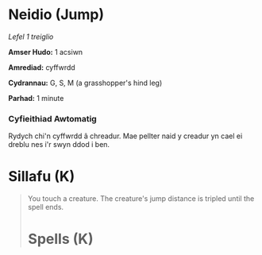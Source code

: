 # Neidio (Jump)

*Lefel 1 treiglio*

**Amser Hudo:** 1 acsiwn

**Amrediad:** cyffwrdd

**Cydrannau:** G, S, M (a grasshopper's hind leg)

**Parhad:** 1 minute

### Cyfieithiad Awtomatig

Rydych chi'n cyffwrdd â chreadur. Mae pellter naid y creadur yn cael ei dreblu nes i'r swyn ddod i ben.

# Sillafu (K)

>  You touch a creature. The creature's jump distance is tripled until the spell ends.
>  
>  # Spells (K)